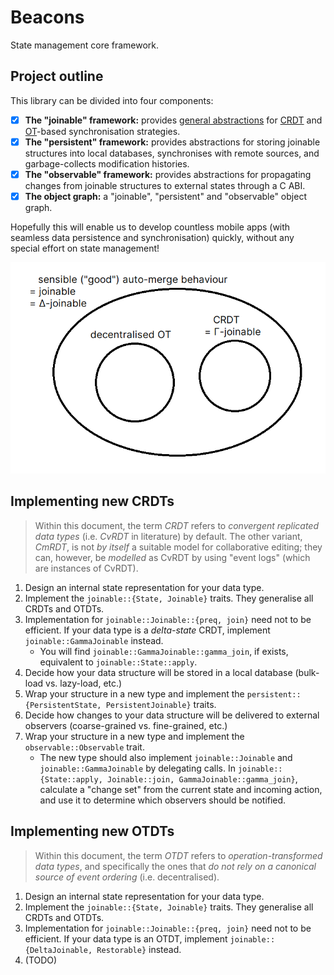 # Beacons

State management core framework.

## Project outline

This library can be divided into four components:

- [x] **The "joinable" framework:** provides [general abstractions](docs/state-management-theory.pdf) for [CRDT](https://en.wikipedia.org/wiki/Conflict-free_replicated_data_type) and [OT](https://en.wikipedia.org/wiki/Operational_transformation)-based synchronisation strategies.
- [x] **The "persistent" framework:** provides abstractions for storing joinable structures into local databases, synchronises with remote sources, and garbage-collects modification histories.
- [x] **The "observable" framework:** provides abstractions for propagating changes from joinable structures to external states through a C ABI.
- [x] **The object graph:** a "joinable", "persistent" and "observable" object graph.

Hopefully this will enable us to develop countless mobile apps (with seamless data persistence and synchronisation) quickly, without any special effort on state management!

![A random picture](docs/ot-crdt.png)

## Implementing new CRDTs

> Within this document, the term _CRDT_ refers to _convergent replicated data types_ (i.e. _CvRDT_ in literature) by default. The other variant, _CmRDT_, is not _by itself_ a suitable model for collaborative editing; they can, however, be _modelled_ as CvRDT by using "event logs" (which are instances of CvRDT).

1. Design an internal state representation for your data type.
2. Implement the `joinable::{State, Joinable}` traits. They generalise all CRDTs and OTDTs.
3. Implementation for `joinable::Joinable::{preq, join}` need not to be efficient. If your data type is a _delta-state_ CRDT, implement `joinable::GammaJoinable` instead.
   - You will find `joinable::GammaJoinable::gamma_join`, if exists, equivalent to `joinable::State::apply`.
4. Decide how your data structure will be stored in a local database (bulk-load vs. lazy-load, etc.)
5. Wrap your structure in a new type and implement the `persistent::{PersistentState, PersistentJoinable}` traits.
6. Decide how changes to your data structure will be delivered to external observers (coarse-grained vs. fine-grained, etc.)
7. Wrap your structure in a new type and implement the `observable::Observable` trait.
   - The new type should also implement `joinable::Joinable` and `joinable::GammaJoinable` by delegating calls. In `joinable::{State::apply, Joinable::join, GammaJoinable::gamma_join}`, calculate a "change set" from the current state and incoming action, and use it to determine which observers should be notified.

## Implementing new OTDTs

> Within this document, the term _OTDT_ refers to _operation-transformed data types_, and specifically the ones that _do not rely on a canonical source of event ordering_ (i.e. decentralised).

1. Design an internal state representation for your data type.
2. Implement the `joinable::{State, Joinable}` traits. They generalise all CRDTs and OTDTs.
3. Implementation for `joinable::Joinable::{preq, join}` need not to be efficient. If your data type is an OTDT, implement `joinable::{DeltaJoinable, Restorable}` instead.
4. (TODO)
